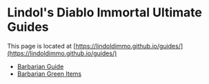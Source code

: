 # Lindol's Diablo Immortal Ultimate Guides
This page is located at [https://lindoldimmo.github.io/guides/](https://lindoldimmo.github.io/guides/)

- [Barbarian Guide](barbarian/index.html)
- [Barbarian Green Items](barbarian/green.html)


